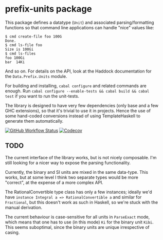 prefix-units package
====================

This package defines a datatype (`Unit`) and associated
parsing/formatting functions so that command line applications can
handle "nice" values like:

    $ cmd create-file foo 100G
    Done.
    $ cmd ls-file foo
    Size is 100Gi
    $ cmd ls-files
    foo 100Gi
    bar  14Ki

And so on. For details on the API, look at the Haddock documentation
for the `Data.Prefix.Units` module.

For building and installing, `cabal configure` and related commands
are enough. Run `cabal configure --enable-tests && cabal build &&
cabal test` if you want to run the unit-tests.

The library is designed to have very few dependencies (only base and a
few GHC extensions), so that it's trivial to use it in projects. Hence
the use of some hand-coded conversions instead of using
TemplateHaskell to generate them automatically.

[![GitHub Workflow Status](https://img.shields.io/github/actions/workflow/status/iustin/prefix-units/ci.yml?branch=master)](https://github.com/iustin/prefix-units/actions/workflows/ci.yml)
[![Codecov](https://img.shields.io/codecov/c/github/iustin/prefix-units)](https://codecov.io/gh/iustin/prefix-units)

TODO
----

The current interface of the library works, but is not nicely
composable. I'm still looking for a nicer way to expose the parsing
functionality.

Currently, the binary and SI units are mixed in the same
data-type. This works, but at some level I think two separate types
would be more "correct", at the expense of a more complex API.

The RationalConvertible type class has only a few instances; ideally
we'd have `instance Integral a => RationalConvertible a` and similar
for `Fractional`, but this doesn't work as such in Haskell, so we're
stuck with the manual derivation.

The current behaviour is case-sensitive for all units in `ParseExact`
mode, which means that one has to use (in this mode) `Ki` for the
binary unit `Kibi`. This seems suboptimal, since the binary units are
unique irrespective of casing.
